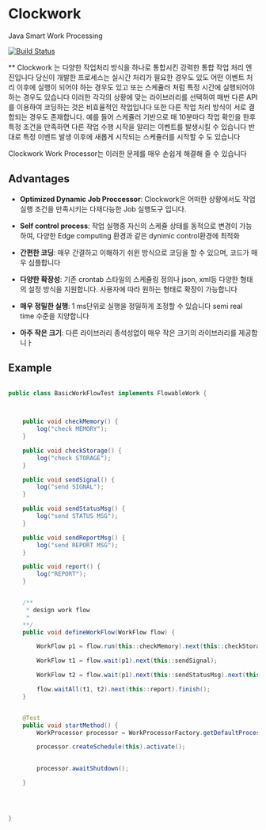 # Clockwork
Java Smart Work Processing 



[![Build Status](https://travis-ci.org/isocline/clockwork.svg?branch=develop)](https://travis-ci.org/isocline/clockwork)



** Clockwork 는 다양한 작업처리 방식을 하나로 통합시킨 강력한 통합 작업 처리 엔진입니다 당신이 개발한 프로세스는
실시간 처리가 필요한 경우도 있도 어떤 이벤트 처리 이후에 실행이 되어야 하는 경우도 있고 또는 스케쥴러 처럼 특정 시간에
실행되어야 하는 경우도 있습니다
이러한 각각의 상황에 맞는 라이브러리를 선택하여 매번 다른 API 를 이용하여 코딩하는 것은 비효율적인 작업입니다
또한 다른 작업 처리 방식이 서로 결합되는 경우도 존재합니다. 예를 들어 스케쥴러 기반으로 매 10분마다 작업 확인을 한후 
특정 조건을 만족하면 다른 작업 수행 시작을 알리는 이벤트를 발생시킬 수 있습니다
반대로 특정 이벤트 발생 이후에 새롭게 시작되는 스케쥴러를 시작할 수 도 있습니다

Clockwork Work Processor는 이러한 문제를 매우 손쉽게 해결해 줄 수 있습니다

## Advantages

- **Optimized Dynamic Job Proccessor**: Clockwork은 어떠한 상황에서도 작업 실행 조건을 만족시키는 다재다능한 Job 실행도구 입니다.

- **Self control process**: 작업 실행중 자신의 스케쥴 상태를 동적으로 변경이 가능하여, 다양한 Edge computing 환경과 같은 dynimic control환경에 최적화 
- **간편한 코딩**: 매우 간결하고 이해하기 쉬윈 방식으로 코딩을 할 수 있으며, 코드가 매우 심플합니다
- **다양한 확장성**: 기존 crontab 스타일의 스케쥴링 정의나 json, xml등 다양한 형태의 설정 방식을 지원합니다. 사용자에 따라 원하는 형태로 확장이 가능합니다
- **매우 정밀한 실행**: 1 ms단위로 실행을 정밀하게 조정할 수 있습니다 semi real time 수준을 지양합니다

- **아주 작은 크기**: 다른 라이브러리 종석성없이 매우 작은 크기의 라이브러리를 제공합니ㅏ

 
## Example

 
```java

public class BasicWorkFlowTest implements FlowableWork {

     

    public void checkMemory() {
        log("check MEMORY");
    }

    public void checkStorage() {
        log("check STORAGE");
    }

    public void sendSignal() {
        log("send SIGNAL");
    }

    public void sendStatusMsg() {
        log("send STATUS MSG");
    }

    public void sendReportMsg() {
        log("send REPORT MSG");
    }

    public void report() {
        log("REPORT");
    }


    /**
     * design work flow
     *
    **/
    public void defineWorkFlow(WorkFlow flow) {

        WorkFlow p1 = flow.run(this::checkMemory).next(this::checkStorage);

        WorkFlow t1 = flow.wait(p1).next(this::sendSignal);

        WorkFlow t2 = flow.wait(p1).next(this::sendStatusMsg).next(this::sendReportMsg);

        flow.waitAll(t1, t2).next(this::report).finish();
    }


    @Test
    public void startMethod() {
        WorkProcessor processor = WorkProcessorFactory.getDefaultProcessor();

        processor.createSchedule(this).activate();
        

        processor.awaitShutdown();

    }

    


}

```
